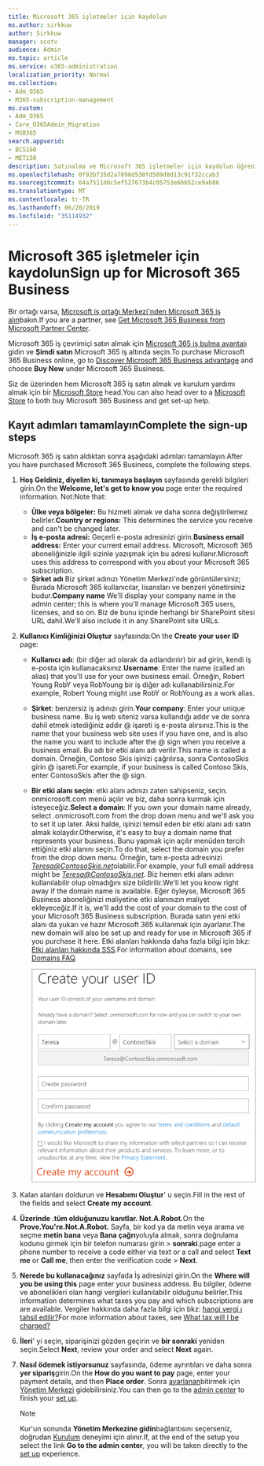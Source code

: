 ```yaml
---
title: Microsoft 365 işletmeler için kaydolun
ms.author: sirkkuw
author: Sirkkuw
manager: scotv
audience: Admin
ms.topic: article
ms.service: o365-administration
localization_priority: Normal
ms.collection:
- Adm_O365
- M365-subscription-management
ms.custom:
- Adm_O365
- Core_O365Admin_Migration
- MSB365
search.appverid:
- BCS160
- MET150
description: Satınalma ve Microsoft 365 işletmeler için kaydolun öğrenin.
ms.openlocfilehash: 0f92bf35d2a7898d530fd509d8d13c91f32ccab3
ms.sourcegitcommit: 64a7511d8c5ef527673b4c05753e6bb52ce9ab86
ms.translationtype: MT
ms.contentlocale: tr-TR
ms.lasthandoff: 06/20/2019
ms.locfileid: "35114932"
---
```

# <a name="sign-up-for-microsoft-365-business"></a><span data-ttu-id="6c602-103">Microsoft 365 işletmeler için kaydolun</span><span class="sxs-lookup"><span data-stu-id="6c602-103">Sign up for Microsoft 365 Business</span></span>

<span data-ttu-id="6c602-104">Bir ortağı varsa, [Microsoft iş ortağı Merkezi'nden Microsoft 365 iş alın](get-microsoft-365-business.md#get-microsoft-365-business-from-microsoft-partner-center)bakın.</span><span class="sxs-lookup"><span data-stu-id="6c602-104">If you are a partner, see [Get Microsoft 365 Business from Microsoft Partner Center](get-microsoft-365-business.md#get-microsoft-365-business-from-microsoft-partner-center).</span></span>

<span data-ttu-id="6c602-105">Microsoft 365 iş çevrimiçi satın almak için [Microsoft 365 iş bulma avantajı](https://www.microsoft.com/microsoft-365/business#pmg-cmp-desktop) gidin ve **Şimdi satın** Microsoft 365 iş altında seçin.</span><span class="sxs-lookup"><span data-stu-id="6c602-105">To purchase Microsoft 365 Business online, go to [Discover Microsoft 365 Business advantage](https://www.microsoft.com/microsoft-365/business#pmg-cmp-desktop) and choose **Buy Now** under Microsoft 365 Business.</span></span>

<span data-ttu-id="6c602-106">Siz de üzerinden hem Microsoft 365 iş satın almak ve kurulum yardımı almak için bir [Microsoft Store](https://www.microsoft.com/en-us/store/locations/find-a-store?icid=en-us_UF_FAS) head.</span><span class="sxs-lookup"><span data-stu-id="6c602-106">You can also head over to a [Microsoft Store](https://www.microsoft.com/en-us/store/locations/find-a-store?icid=en-us_UF_FAS) to both buy Microsoft 365 Business and get set-up help.</span></span>

## <a name="complete-the-sign-up-steps"></a><span data-ttu-id="6c602-107">Kayıt adımları tamamlayın</span><span class="sxs-lookup"><span data-stu-id="6c602-107">Complete the sign-up steps</span></span>

<span data-ttu-id="6c602-108">Microsoft 365 iş satın aldıktan sonra aşağıdaki adımları tamamlayın.</span><span class="sxs-lookup"><span data-stu-id="6c602-108">After you have purchased Microsoft 365 Business, complete the following steps.</span></span>

1. <span data-ttu-id="6c602-109">**Hoş Geldiniz, diyelim ki, tanımaya başlayın** sayfasında gerekli bilgileri girin.</span><span class="sxs-lookup"><span data-stu-id="6c602-109">On the **Welcome, let's get to know you** page enter the required information.</span></span> <span data-ttu-id="6c602-110">Not:</span><span class="sxs-lookup"><span data-stu-id="6c602-110">Note that:</span></span>
 
    -  <span data-ttu-id="6c602-111">**Ülke veya bölgeler:** Bu hizmeti almak ve daha sonra değiştirilemez belirler.</span><span class="sxs-lookup"><span data-stu-id="6c602-111">**Country or regions:** This determines the service you receive and can't be changed later.</span></span>
    - <span data-ttu-id="6c602-112">**İş e-posta adresi:** Geçerli e-posta adresinizi girin.</span><span class="sxs-lookup"><span data-stu-id="6c602-112">**Business email address:** Enter your current email address.</span></span> <span data-ttu-id="6c602-113">Microsoft, Microsoft 365 aboneliğinizle ilgili sizinle yazışmak için bu adresi kullanır.</span><span class="sxs-lookup"><span data-stu-id="6c602-113">Microsoft uses this address to correspond with you about your Microsoft 365 subscription.</span></span>
    - <span data-ttu-id="6c602-114">**Şirket adı** Biz şirket adınızı Yönetim Merkezi'nde görüntülersiniz; Burada Microsoft 365 kullanıcılar, lisansları ve benzeri yönetirsiniz budur.</span><span class="sxs-lookup"><span data-stu-id="6c602-114">**Company name** We'll display your company name in the admin center; this is where you'll manage Microsoft 365 users, licenses, and so on.</span></span> <span data-ttu-id="6c602-115">Biz de bunu içinde herhangi bir SharePoint sitesi URL dahil.</span><span class="sxs-lookup"><span data-stu-id="6c602-115">We'll also include it in any SharePoint site URLs.</span></span>

2. <span data-ttu-id="6c602-116">**Kullanıcı Kimliğinizi Oluştur** sayfasında:</span><span class="sxs-lookup"><span data-stu-id="6c602-116">On the **Create your user ID** page:</span></span>

    - <span data-ttu-id="6c602-117">**Kullanıcı adı**: (bir diğer ad olarak da adlandırılır) bir ad girin, kendi iş e-posta için kullanacaksınız.</span><span class="sxs-lookup"><span data-stu-id="6c602-117">**Username**: Enter the name (called an alias) that you'll use for your own business email.</span></span> <span data-ttu-id="6c602-118">Örneğin, Robert Young RobY veya RobYoung bir iş diğer adı kullanabilirsiniz.</span><span class="sxs-lookup"><span data-stu-id="6c602-118">For example, Robert Young might use RobY or RobYoung as a work alias.</span></span>
    - <span data-ttu-id="6c602-119">**Şirket**: benzersiz iş adınızı girin.</span><span class="sxs-lookup"><span data-stu-id="6c602-119">**Your company**: Enter your unique business name.</span></span> <span data-ttu-id="6c602-120">Bu iş web siteniz varsa kullandığı addır ve de sonra dahil etmek istediğiniz addır @ işareti iş e-posta alırsınız.</span><span class="sxs-lookup"><span data-stu-id="6c602-120">This is the name that your business web site uses if you have one, and is also the name you want to include after the @ sign when you receive a business email.</span></span> <span data-ttu-id="6c602-121">Bu adı bir etki alanı adı verilir.</span><span class="sxs-lookup"><span data-stu-id="6c602-121">This name is called a domain.</span></span> <span data-ttu-id="6c602-122">Örneğin, Contoso Skis işinizi çağrılırsa, sonra ContosoSkis girin @ işareti.</span><span class="sxs-lookup"><span data-stu-id="6c602-122">For example, if your business is called Contoso Skis, enter ContosoSkis after the @ sign.</span></span>
    - <span data-ttu-id="6c602-123">**Bir etki alanı seçin**: etki alanı adınızı zaten sahipseniz, seçin. onmicrosoft.com menü açılır ve biz, daha sonra kurmak için isteyeceğiz.</span><span class="sxs-lookup"><span data-stu-id="6c602-123">**Select a domain**: If you own your domain name already, select .onmicrosoft.com from the drop down menu and we'll ask you to set it up later.</span></span> <span data-ttu-id="6c602-124">Aksi halde, işinizi temsil eden bir etki alanı adı satın almak kolaydır.</span><span class="sxs-lookup"><span data-stu-id="6c602-124">Otherwise, it's easy to buy a domain name that represents your business.</span></span> <span data-ttu-id="6c602-125">Bunu yapmak için açılır menüden tercih ettiğiniz etki alanını seçin.</span><span class="sxs-lookup"><span data-stu-id="6c602-125">To do that, select the domain you prefer from the drop down menu.</span></span> <span data-ttu-id="6c602-126">Örneğin, tam e-posta adresinizi *Teresa@ContosoSkis.net*olabilir.</span><span class="sxs-lookup"><span data-stu-id="6c602-126">For example, your full email address might be *Teresa@ContosoSkis.net*.</span></span> <span data-ttu-id="6c602-127">Biz hemen etki alanı adının kullanılabilir olup olmadığını size bildirilir.</span><span class="sxs-lookup"><span data-stu-id="6c602-127">We'll let you know right away if the domain name is available.</span></span> <span data-ttu-id="6c602-128">Eğer öyleyse, Microsoft 365 Business aboneliğinizi maliyetine etki alanınızın maliyet ekleyeceğiz.</span><span class="sxs-lookup"><span data-stu-id="6c602-128">If it is, we'll add the cost of your domain to the cost of your Microsoft 365 Business subscription.</span></span> <span data-ttu-id="6c602-129">Burada satın yeni etki alanı da yukarı ve hazır Microsoft 365 kullanmak için ayarlanır.</span><span class="sxs-lookup"><span data-stu-id="6c602-129">The new domain will also be set up and ready for use in Microsoft 365 if you purchase it here.</span></span> <span data-ttu-id="6c602-130">Etki alanları hakkında daha fazla bilgi için bkz: [Etki alanları hakkında SSS](https://docs.microsoft.com/office365/admin/setup/domains-faq).</span><span class="sxs-lookup"><span data-stu-id="6c602-130">For information about domains, see [Domains FAQ](https://docs.microsoft.com/office365/admin/setup/domains-faq).</span></span>
    
        ![Ekran görüntüsü oluşturma, kullanıcı kimliği sayfa.](media/signinuserid.png)

3. <span data-ttu-id="6c602-132">Kalan alanları doldurun ve **Hesabımı Oluştur**' u seçin.</span><span class="sxs-lookup"><span data-stu-id="6c602-132">Fill in the rest of the fields and select **Create my account**.</span></span>
4. <span data-ttu-id="6c602-133">**Üzerinde .tüm olduğunuzu kanıtlar. Not.A.Robot.**</span><span class="sxs-lookup"><span data-stu-id="6c602-133">On the **Prove.You're.Not.A.Robot.**</span></span> <span data-ttu-id="6c602-134">Sayfa, bir kod ya da metin veya arama ve seçme **metin bana** veya **Bana çağrı**yoluyla almak, sonra doğrulama kodunu girmek için bir telefon numarası girin \> **sonraki**.</span><span class="sxs-lookup"><span data-stu-id="6c602-134">page enter a phone number to receive a code either via text or a call and select **Text me** or **Call me**, then enter the verification code \> **Next**.</span></span>
5. <span data-ttu-id="6c602-135">**Nerede bu kullanacağınız** sayfada İş adresinizi girin.</span><span class="sxs-lookup"><span data-stu-id="6c602-135">On the **Where will you be using this** page enter your business address.</span></span> <span data-ttu-id="6c602-136">Bu bilgiler, ödeme ve abonelikleri olan hangi vergileri kullanılabilir olduğunu belirler.</span><span class="sxs-lookup"><span data-stu-id="6c602-136">This information determines what taxes you pay and which subscriptions are are available.</span></span> <span data-ttu-id="6c602-137">Vergiler hakkında daha fazla bilgi için bkz: [hangi vergi ı tahsil edilir?](https://docs.microsoft.com/office365/admin/subscriptions-and-billing/what-tax-will-i-be-charged?view=o365-worldwide)</span><span class="sxs-lookup"><span data-stu-id="6c602-137">For more information about taxes, see [What tax will I be charged?](https://docs.microsoft.com/office365/admin/subscriptions-and-billing/what-tax-will-i-be-charged?view=o365-worldwide)</span></span> 
1. <span data-ttu-id="6c602-138">**İleri**' yi seçin, siparişinizi gözden geçirin ve **bir sonraki** yeniden seçin.</span><span class="sxs-lookup"><span data-stu-id="6c602-138">Select **Next**, review your order and select **Next** again.</span></span>
1. <span data-ttu-id="6c602-139">**Nasıl ödemek istiyorsunuz** sayfasında, ödeme ayrıntıları ve daha sonra **yer sipariş**girin.</span><span class="sxs-lookup"><span data-stu-id="6c602-139">On the **How do you want to pay** page, enter your payment details, and then **Place order**.</span></span>
    <span data-ttu-id="6c602-140">Sonra [ayarlanan](set-up.md)bitirmek için [Yönetim Merkezi](https://docs.microsoft.com/en-us/office365/admin/subscriptions-and-billing/what-tax-will-i-be-charged?view=o365-worldwide) gidebilirsiniz.</span><span class="sxs-lookup"><span data-stu-id="6c602-140">You can then go to the [admin center](https://docs.microsoft.com/en-us/office365/admin/subscriptions-and-billing/what-tax-will-i-be-charged?view=o365-worldwide) to finish your [set up](set-up.md).</span></span>

    > [!NOTE]
    > <span data-ttu-id="6c602-141">Kur'un sonunda **Yönetim Merkezine gidin**bağlantısını seçerseniz, doğrudan [Kurulum](set-up.md) deneyimi için alınır.</span><span class="sxs-lookup"><span data-stu-id="6c602-141">If, at the end of the setup you select the link **Go to the admin center**, you will be taken directly to the [set up](set-up.md) experience.</span></span>